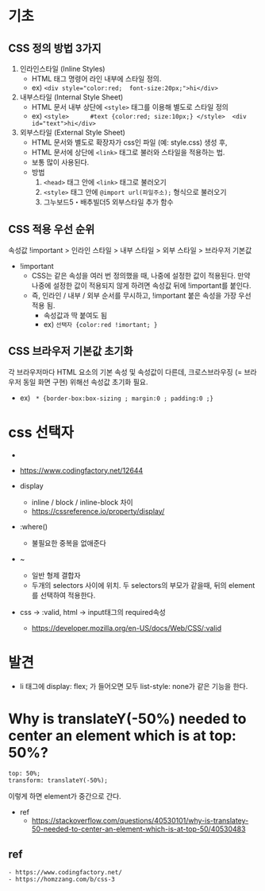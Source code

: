 # 기초

## CSS 정의 방법 3가지
1. 인라인스타일 (Inline Styles) 
    - HTML 태그 명령어 라인 내부에 스타일 정의.
    - ex) ``<div style="color:red;  font-size:20px;">hi</div>``
2. 내부스타일 (Internal Style Sheet) 
    - HTML 문서 내부 상단에 ``<style>`` 태그를 이용해 별도로 스타일 정의
    - ex) ``<style>     
            #text {color:red; size:10px;}
            </style> 
            <div id="text">hi</div>``
3. 외부스타일 (External Style Sheet) 
    - HTML 문서와 별도로 확장자가 css인 파일 (예: style.css) 생성 후,
    - HTML 문서에 상단에 ``<link>`` 태그로 불러와 스타일을 적용하는 법.
    - 보통 많이 사용된다.
    - 방법
        1. ``<head>`` 태그 안에 ``<link>`` 태그로 불러오기
        2. ``<style>`` 태그 안에 ``@import url(파일주소);`` 형식으로 불러오기
        3. 그누보드5・배추빌더5 외부스타일 추가 함수

## CSS 적용 우선 순위
속성값 !important  > 인라인 스타일  >  내부 스타일  >  외부 스타일 > 브라우저 기본값
- !important
    - CSS는 같은 속성을 여러 번 정의했을 때, 나중에 설정한 값이 적용된다. 만약 나중에 설정한 값이 적용되지 않게 하려면 속성값 뒤에 !important를 붙인다.
    - 즉, 인라인 / 내부 / 외부 순서를 무시하고, !important 붙은 속성을 가장 우선 적용 됨. 
        - 속성값과 딱 붙여도 됨
        - ex) ``선택자 {color:red !imortant; }``

## CSS 브라우저 기본값 초기화
각 브라우저마다 HTML 요소의 기본 속성 및 속성값이 다른데, 크로스브라우징 (= 브라우저 동일 화면 구현) 위해선 속성값 초기화 필요.
- ex) `` * {border-box:box-sizing ; margin:0 ; padding:0 ;}``
# css 선택자
- 
- https://www.codingfactory.net/12644

- display
    - inline / block / inline-block 차이
    - https://cssreference.io/property/display/
- :where()
    - 불필요한 중복을 없애준다

- ~
    - 일반 형제 결합자
    - 두개의 selectors 사이에 위치. 두 selectors의 부모가 같을때, 뒤의 element를 선택하여 적용한다.
- css -> :valid, html -> input태그의 required속성
    - https://developer.mozilla.org/en-US/docs/Web/CSS/:valid

# 발견
- li 태그에 display: flex; 가 들어오면 모두 list-style: none가 같은 기능을 한다.

# Why is translateY(-50%) needed to center an element which is at top: 50%?

```
top: 50%;
transform: translateY(-50%);
```

이렇게 하면 element가 중간으로 간다.

- ref
    - https://stackoverflow.com/questions/40530101/why-is-translatey-50-needed-to-center-an-element-which-is-at-top-50/40530483

## ref
    - https://www.codingfactory.net/
    - https://homzzang.com/b/css-3
